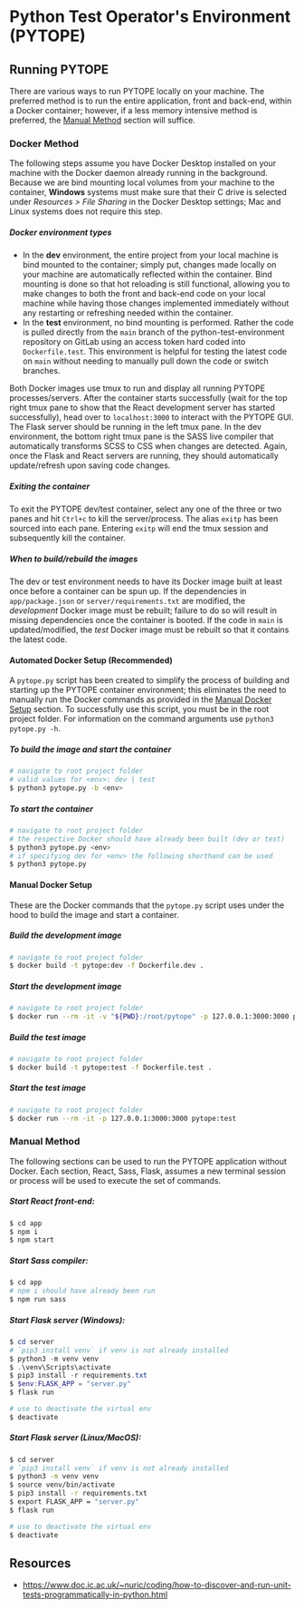 # Python Test Operator's Environment (PYTOPE)

## Running PYTOPE
There are various ways to run PYTOPE locally on your machine. The preferred method is to run the entire application, front and back-end, within a Docker container; however, if a less memory intensive method is preferred, the [Manual Method](https://gitlab.com/haydenlhannappel/python-test-environment/-/tree/83-zak#manual-method) section will suffice.

### Docker Method
The following steps assume you have Docker Desktop installed on your machine with the Docker daemon already running in the background. Because we are bind mounting local volumes from your machine to the container, **Windows** systems must make sure that their C drive is selected under *Resources > File Sharing* in the Docker Desktop settings; Mac and Linux systems does not require this step.

##### Docker environment types
- In the **dev** environment, the entire project from your local machine is bind mounted to the container; simply put, changes made locally on your machine are automatically reflected within the container. Bind mounting is done so that hot reloading is still functional, allowing you to make changes to both the front and back-end code on your local machine while having those changes implemented immediately without any restarting or refreshing needed within the container.
- In the **test** environment, no bind mounting is performed. Rather the code is pulled directly from the `main` branch of the python-test-environment repository on GitLab using an access token hard coded into `Dockerfile.test`. This environment is helpful for testing the latest code on `main` without needing to manually pull down the code or switch branches.

Both Docker images use tmux to run and display all running PYTOPE processes/servers. After the container starts successfully (wait for the top right tmux pane to show that the React development server has started successfully), head over to `localhost:3000` to interact with the PYTOPE GUI. The Flask server should be running in the left tmux pane. In the dev environment, the bottom right tmux pane is the SASS live compiler that automatically transforms SCSS to CSS when changes are detected. Again, once the Flask and React servers are running, they should automatically update/refresh upon saving code changes.

##### Exiting the container
To exit the PYTOPE dev/test container, select any one of the three or two panes and hit `Ctrl+c` to kill the server/process. The alias `exitp` has been sourced into each pane. Entering `exitp` will end the tmux session and subsequently kill the container.

##### When to build/rebuild the images
The dev or test environment needs to have its Docker image built at least once before a container can be spun up. If the dependencies in `app/package.json` or `server/requirements.txt` are modified, the *development* Docker image must be rebuilt; failure to do so will result in missing dependencies once the container is booted. If the code in `main` is updated/modified, the *test* Docker image must be rebuilt so that it contains the latest code.

#### Automated Docker Setup (Recommended)
A `pytope.py` script has been created to simplify the process of building and starting up the PYTOPE container environment; this eliminates the need to manually run the Docker commands as provided in the [Manual Docker Setup](https://gitlab.com/haydenlhannappel/python-test-environment/-/tree/83-zak#manual-docker-setup) section. To successfully use this script, you must be in the root project folder. For information on the command arguments use `python3 pytope.py -h`.

##### To build the image and start the container
```bash
# navigate to root project folder
# valid values for <env>: dev | test
$ python3 pytope.py -b <env>
```

##### To start the container
```bash
# navigate to root project folder
# the respective Docker should have already been built (dev or test)
$ python3 pytope.py <env>
# if specifying dev for <env> the following shorthand can be used
$ python3 pytope.py
```

#### Manual Docker Setup
These are the Docker commands that the `pytope.py` script uses under the hood to build the image and start a container.

##### Build the development image
```bash
# navigate to root project folder
$ docker build -t pytope:dev -f Dockerfile.dev .
```

##### Start the development image
```bash
# navigate to root project folder
$ docker run --rm -it -v "${PWD}:/root/pytope" -p 127.0.0.1:3000:3000 pytope .
```

##### Build the test image
```bash
# navigate to root project folder
$ docker build -t pytope:test -f Dockerfile.test .
```

##### Start the test image
```bash
# navigate to root project folder
$ docker run --rm -it -p 127.0.0.1:3000:3000 pytope:test
```

### Manual Method
The following sections can be used to run the PYTOPE application without Docker. Each section, React, Sass, Flask, assumes a new terminal session or process will be used to execute the set of commands.

##### Start React front-end:
```bash
$ cd app
$ npm i
$ npm start
```

##### Start Sass compiler:
```bash
$ cd app
# npm i should have already been run
$ npm run sass
```

##### Start Flask server (Windows):
```powershell
$ cd server
# `pip3 install venv` if venv is not already installed
$ python3 -m venv venv
$ .\venv\Scripts\activate
$ pip3 install -r requirements.txt
$ $env:FLASK_APP = "server.py"
$ flask run

# use to deactivate the virtual env
$ deactivate
```

##### Start Flask server (Linux/MacOS):
```bash
$ cd server
# `pip3 install venv` if venv is not already installed
$ python3 -m venv venv
$ source venv/bin/activate
$ pip3 install -r requirements.txt
$ export FLASK_APP = "server.py"
$ flask run

# use to deactivate the virtual env
$ deactivate
```

## Resources
- https://www.doc.ic.ac.uk/~nuric/coding/how-to-discover-and-run-unit-tests-programmatically-in-python.html
